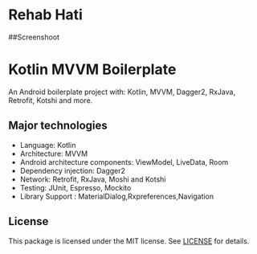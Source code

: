 # Rehab Hati

##Screenshoot
# Kotlin MVVM Boilerplate

An Android boilerplate project with: Kotlin, MVVM, Dagger2, RxJava, Retrofit, Kotshi and more.

## Major technologies

- Language: Kotlin
- Architecture: MVVM
- Android architecture components: ViewModel, LiveData, Room
- Dependency injection: Dagger2
- Network: Retrofit, RxJava, Moshi and Kotshi
- Testing: JUnit, Espresso, Mockito
- Library Support : MaterialDialog,Rxpreferences,Navigation


## License

This package is licensed under the MIT license. See [LICENSE](./LICENSE) for details.
